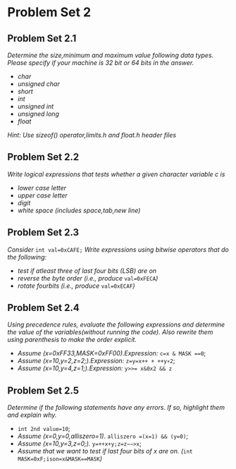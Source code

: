 # Problem Set 2

## Problem Set 2.1
*Determine the size,minimum and maximum value following data types. Please specify if your machine is 32 bit or 64 bits in the answer.*
- *char*
- *unsigned char*
- *short*
- *int*
- *unsigned int*
- *unsigned long*
- *float*

*Hint: Use sizeof() operator,limits.h and float.h header files*

## Problem Set 2.2
*Write logical expressions that tests whether a given character variable c is*
- *lower case letter*
- *upper case letter*
- *digit*
- *white space (includes space,tab,new line)*

## Problem Set 2.3
*Consider* `int val=0xCAFE;` *Write expressions using bitwise operators that do the following:*
- *test if atleast three of last four bits (LSB) are on*
- *reverse the byte order (i.e., produce* `val=0xFECA`*)*
- *rotate fourbits (i.e., produce* `val=0xECAF`*)*

## Problem Set 2.4
*Using precedence rules, evaluate the following expressions and determine the value of the variables(without running the code). Also rewrite them using parenthesis to make the order explicit.*
- *Assume (x=0xFF33,MASK=0xFF00).Expression:* `c=x & MASK ==0`;
- *Assume (x=10,y=2,z=2;).Expression:* `z=y=x++ + ++y∗2`;
- *Assume (x=10,y=4,z=1;).Expression:* `y>>= x&0x2 && z`

## Problem Set 2.5
*Determine if the following statements have any errors. If so, highlight them and explain why.*
- `int 2nd value=10`;
- *Assume (x=0,y=0,alliszero=1).* `alliszero =(x=1) && (y=0)`;
- *Assume (x=10,y=3,z=0;).* `y=++x+y;z=z−−>x`;
- *Assume that we want to test if last four bits of x are on. (*`int MASK=0xF;ison=x&MASK==MASK`*)*